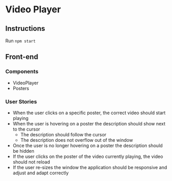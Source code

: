 # Video Player

## Instructions
Run `npm start`

## Front-end

### Components
- VideoPlayer
- Posters

### User Stories
- When the user clicks on a specific poster, the correct video should start playing
- When the user is hovering on a poster the description should show next to the cursor
  - The description should follow the cursor
  - The description does not overflow out of the window
- Once the user is no longer hovering on a poster the description should be hidden
- If the user clicks on the poster of the video currently playing, the video should not reload
- If the user re-sizes the window the application should be responsive and adjust and adapt correctly